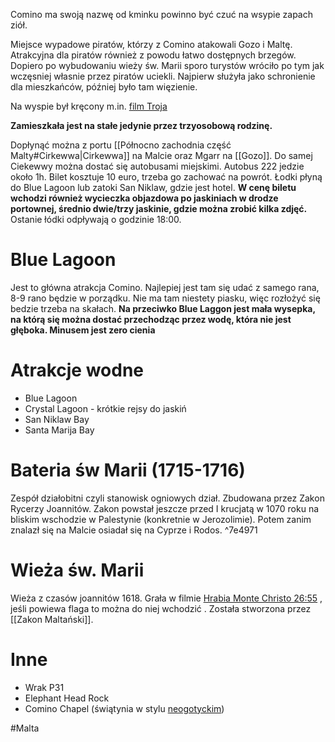 Comino ma swoją nazwę od kminku powinno być czuć na wsypie zapach ziół.

Miejsce wypadowe piratów, którzy z Comino atakowali Gozo i Maltę. Atrakcyjna dla piratów również z powodu łatwo dostępnych brzegów. Dopiero po wybudowaniu wieży św. Marii sporo turystów wróciło po tym jak wczęsniej własnie przez piratów uciekli. Najpierw służyła jako schronienie dla mieszkańców, później było tam więzienie.

Na wyspie był kręcony m.in. [film Troja](https://www.moviesmadeinmalta.com/LocationSites/91/comino-island)

**Zamieszkała jest na stałe jedynie przez trzyosobową rodzinę.**

Dopłynąć można z portu [[Północno zachodnia część Malty#Cirkewwa|Cirkewwa]] na Malcie oraz Mgarr na [[Gozo]]. Do samej Ciekewwy można dostać się autobusami miejskimi. Autobus 222 jedzie około 1h. Bilet kosztuje 10 euro, trzeba go zachować na powrót.  Łodki płyną do Blue Lagoon lub zatoki San Niklaw, gdzie jest hotel. **W cenę biletu wchodzi również wycieczka objazdowa po jaskiniach w drodze portownej, średnio dwie/trzy jaskinie, gdzie można zrobić kilka zdjęć.** Ostanie łódki odpływają o godzinie 18:00.

# Blue Lagoon
Jest to główna atrakcja Comino. Najlepiej jest tam się udać z samego rana, 8-9 rano będzie w porządku. Nie ma tam niestety piasku, więc rozłożyć się bedzie trzeba na skałach. **Na przeciwko Blue Laggon jest mała wysepka, na którą się można dostać przechodząc przez wodę, która nie jest głęboka. Minusem jest zero cienia**

# Atrakcje wodne
- Blue Lagoon
- Crystal Lagoon - krótkie rejsy do jaskiń
- San Niklaw Bay
- Santa Marija Bay

# Bateria św Marii (1715-1716)  
Zespół działobitni czyli stanowisk ogniowych dział. Zbudowana przez Zakon Rycerzy Joannitów. Zakon powstał jeszcze przed I krucjatą w 1070 roku na bliskim wschodzie w Palestynie (konkretnie w Jerozolimie). Potem zanim znalazł się na Malcie osiadał się na Cyprze i Rodos. ^7e4971

# Wieża św. Marii 
Wieża z czasów joannitów 1618. Grała w filmie [Hrabia Monte Christo 26:55](https://www.youtube.com/watch?v=vXYB5DpqVSU) , jeśli powiewa flaga to można do niej wchodzić . Została stworzona przez [[Zakon Maltański]].

# Inne 
- Wrak P31
- Elephant Head Rock
- Comino Chapel (świątynia w stylu [neogotyckim](https://pl.wikipedia.org/wiki/Neogotyk))

#Malta 